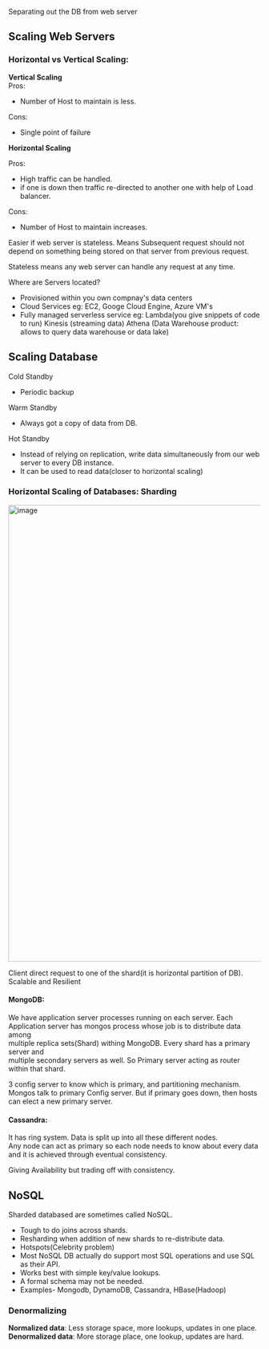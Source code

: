 Separating out the DB from web server

## Scaling Web Servers

### Horizontal vs Vertical Scaling:
**Vertical Scaling**  
Pros:  
- Number of Host to maintain is less. 
 
Cons:   
- Single point of failure    

**Horizontal Scaling**  

Pros:
- High traffic can be handled.  
- if one is down then traffic re-directed to another one with help of Load balancer. 
 
Cons:  
- Number of Host to maintain increases.  

Easier if web server is stateless. Means Subsequent request 
should not depend on something being stored on that server from previous request.

Stateless means any web server can handle any request at any time.

Where are Servers located?
- Provisioned within you own compnay's data centers
- Cloud Services eg: EC2, Googe Cloud Engine, Azure VM's
- Fully managed serverless service 
eg: Lambda(you give snippets of code to run)
Kinesis (streaming data)
Athena (Data Warehouse product: allows to query data warehouse or data lake)

## Scaling Database  

Cold Standby
- Periodic backup

Warm Standby
- Always got a copy of data from DB.

Hot Standby
- Instead of relying on replication, write data simultaneously from our web server to every DB instance.
- It can be used to read data(closer to horizontal scaling)

### Horizontal Scaling of Databases: Sharding

<img width="911" alt="image" src="https://user-images.githubusercontent.com/32810320/219420207-e4785e56-5f7b-48ae-b4ba-78b8b5c8bf95.png">

Client direct request to one of the shard(it is horizontal partition of DB).  
Scalable and Resilient  

#### MongoDB:  

We have application server processes running on each server.
Each Application server has mongos process whose job is to distribute data among  
multiple replica sets(Shard) withing MongoDB. Every shard has a primary server and   
multiple secondary servers as well. So Primary server acting as router within that shard.

3 config server to know which is primary, and partitioning mechanism. Mongos talk to primary Config server. But if primary goes down, then hosts can elect a new primary server.

#### Cassandra:

It has ring system. Data is split up into all these different nodes.  
Any node can act as primary so each node needs to know about every data and it is achieved through eventual consistency.  

Giving Availability but trading off with consistency. 

## NoSQL

Sharded databased are sometimes called NoSQL.  
- Tough to do joins across shards.
- Resharding when addition of new shards to re-distribute data.
- Hotspots(Celebrity problem)
- Most NoSQL DB actually do support most SQL operations and use SQL as their API.
- Works best with simple key/value lookups.
- A formal schema may not be needed.
- Examples- Mongodb, DynamoDB, Cassandra, HBase(Hadoop)

### Denormalizing

**Normalized data**: Less storage space, more lookups, updates in one place.
**Denormalized data**: More storage place, one lookup, updates are hard.










